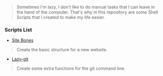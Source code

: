 

> Sometimes I'm lazy, I don't like to do manual tasks that I can leave in the hand of the computer. That's why in this repository are some Shell Scripts that I created to make my life easier.

### Scripts List
-  [Site Bones](website-bones)
> Create the basic structure for a new website.
-  [Lazy-git](lazygut)
> Create some extra functions for the git command line.